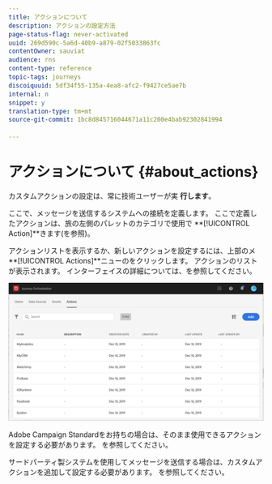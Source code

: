 ```yaml
---
title: アクションについて
description: アクションの設定方法
page-status-flag: never-activated
uuid: 269d590c-5a6d-40b9-a879-02f5033863fc
contentOwner: sauviat
audience: rns
content-type: reference
topic-tags: journeys
discoiquuid: 5df34f55-135a-4ea8-afc2-f9427ce5ae7b
internal: n
snippet: y
translation-type: tm+mt
source-git-commit: 1bc8d845716044671a11c200e4bab92302841994

---
```



# アクションについて {#about_actions}

カスタムアクションの設定は、常に技術ユーザーが実 **行します**。

ここで、メッセージを送信するシステムへの接続を定義します。 ここで定義したアクションは、旅の左側のパレットのカテゴリで使用で **[!UICONTROL Action]**きます(を参照[](../building-journeys/about-action-activities.md))。

アクションリストを表示するか、新しいアクションを設定するには、上部のメ **[!UICONTROL Actions]**ニューのをクリックします。 アクションのリストが表示されます。 インターフ[](../about/user-interface.md)ェイスの詳細については、を参照してください。

![](../assets/custom1.png)

Adobe Campaign Standardをお持ちの場合は、そのまま使用できるアクションを設定する必要があります。 [](../action/working-with-adobe-campaign.md)を参照してください。

サードパーティ製システムを使用してメッセージを送信する場合は、カスタムアクションを追加して設定する必要があります。 [](../action/about-custom-action-configuration.md)を参照してください。
